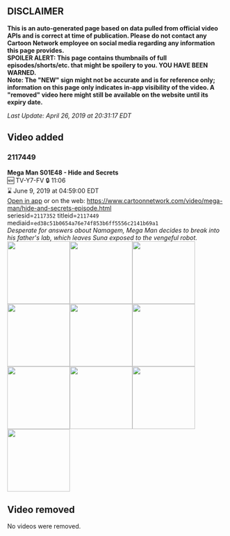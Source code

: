 ## DISCLAIMER
**This is an auto-generated page based on data pulled from official video APIs and is correct at time of publication. Please do not contact any Cartoon Network employee on social media regarding any information this page provides.**  
**SPOILER ALERT: This page contains thumbnails of full episodes/shorts/etc. that might be spoilery to you. YOU HAVE BEEN WARNED.**  
**Note: The "NEW" sign might not be accurate and is for reference only; information on this page only indicates in-app visibility of the video. A "removed" video here might still be available on the website until its expiry date.**  

_Last Update: April 26, 2019 at 20:31:17 EDT_
## Video added
### 2117449
**Mega Man S01E48 - Hide and Secrets**  
🆕 TV-Y7-FV 🔒 11:06  
⌛ June 9, 2019 at 04:59:00 EDT  
[Open in app](https://tinyurl.com/y4gq3uu4) or on the web: https://www.cartoonnetwork.com/video/mega-man/hide-and-secrets-episode.html  
seriesid=`2117352` titleid=`2117449` mediaid=`ed38c51b0654a76e74f853b6ff5556c2141b69a1`  
_Desperate for answers about Namagem, Mega Man decides to break into his father's lab, which leaves Suna exposed to the vengeful robot._  
<a href="https://s3.amazonaws.com/cartoonorchestrator/2117449_001_1280x720.jpg"><img src="https://s3.amazonaws.com/cartoonorchestrator/2117449_001_640x360.jpg" height="144px" /></a><a href="https://s3.amazonaws.com/cartoonorchestrator/2117449_002_1280x720.jpg"><img src="https://s3.amazonaws.com/cartoonorchestrator/2117449_002_640x360.jpg" height="144px" /></a><a href="https://s3.amazonaws.com/cartoonorchestrator/2117449_003_1280x720.jpg"><img src="https://s3.amazonaws.com/cartoonorchestrator/2117449_003_640x360.jpg" height="144px" /></a><a href="https://s3.amazonaws.com/cartoonorchestrator/2117449_004_1280x720.jpg"><img src="https://s3.amazonaws.com/cartoonorchestrator/2117449_004_640x360.jpg" height="144px" /></a><a href="https://s3.amazonaws.com/cartoonorchestrator/2117449_005_1280x720.jpg"><img src="https://s3.amazonaws.com/cartoonorchestrator/2117449_005_640x360.jpg" height="144px" /></a><a href="https://s3.amazonaws.com/cartoonorchestrator/2117449_006_1280x720.jpg"><img src="https://s3.amazonaws.com/cartoonorchestrator/2117449_006_640x360.jpg" height="144px" /></a><a href="https://s3.amazonaws.com/cartoonorchestrator/2117449_007_1280x720.jpg"><img src="https://s3.amazonaws.com/cartoonorchestrator/2117449_007_640x360.jpg" height="144px" /></a><a href="https://s3.amazonaws.com/cartoonorchestrator/2117449_008_1280x720.jpg"><img src="https://s3.amazonaws.com/cartoonorchestrator/2117449_008_640x360.jpg" height="144px" /></a><a href="https://s3.amazonaws.com/cartoonorchestrator/2117449_009_1280x720.jpg"><img src="https://s3.amazonaws.com/cartoonorchestrator/2117449_009_640x360.jpg" height="144px" /></a><a href="https://s3.amazonaws.com/cartoonorchestrator/2117449_010_1280x720.jpg"><img src="https://s3.amazonaws.com/cartoonorchestrator/2117449_010_640x360.jpg" height="144px" /></a>
## Video removed
No videos were removed.
